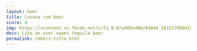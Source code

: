 ```yaml
---
layout: beer
title: Cuvana rum beer
score: 4
img: https://scontent.xx.fbcdn.net/v/t1.0-0/p480x480/64844_10151798801973745_1700678415_n.jpg?oh=2c311c348c9d8ff237611aba4d49aba6&oe=58D37DD4
desc: Like an over sweet tequila beer
permalink: /beer/:title.html
---
```

